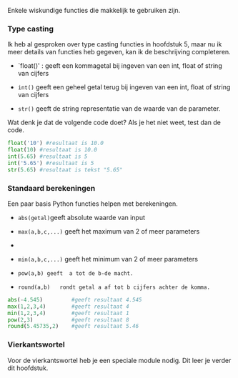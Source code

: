 Enkele wiskundige functies die makkelijk te gebruiken zijn.

### Type casting

Ik heb al gesproken over type casting functies in hoofdstuk
5,
maar nu ik meer details van functies heb gegeven, kan ik de beschrijving
completeren.

-   `float()' : geeft een kommagetal bij ingeven van een int, float of string van cijfers

-   `int()` geeft een geheel getal terug bij ingeven van een int, float of string van cijfers

-   `str()` geeft de string representatie van de waarde van de parameter.

Wat denk je dat de volgende code doet? Als je het niet weet, test dan de
code.

```python
float('10') #resultaat is 10.0
float(10) #resultaat is 10.0
int(5.65) #resultaat is 5
int('5.65') #resultaat is 5
str(5.65) #resultaat is tekst "5.65"
```

### Standaard berekeningen

Een paar basis Python functies helpen met berekeningen.

-   `abs(getal)`geeft absolute waarde van input

-   `max(a,b,c,...)` geeft het maximum van 2 of meer parameters
-   
-   `min(a,b,c,...)` geeft het minimum van 2 of meer parameters

-   `pow(a,b) geeft  a tot de b-de macht.` 

-   `round(a,b)   rondt getal a af tot b cijfers achter de komma.` 


```python
abs(-4.545)         #geeft resultaat 4.545
max(1,2,3,4)        #geeft resultaat 4
min(1,2,3,4)        #geeft resultaat 1
pow(2,3)            #geeft resultaat 8
round(5.45735,2)    #geeft resultaat 5.46
```

### Vierkantswortel

Voor de vierkantswortel heb je een speciale module nodig. Dit leer je verder dit hoofdstuk.
